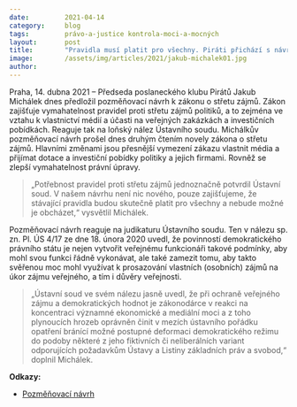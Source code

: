 ```yaml
---
date:         2021-04-14
category:     blog
tags:         právo-a-justice kontrola-moci-a-mocných
layout:       post
title:        "Pravidla musí platit pro všechny. Piráti přichází s návrhem na lepší vymahatelnost zákona o střetu zájmů"
image:        /assets/img/articles/2021/jakub-michalek01.jpg
author:       
---
```


 

Praha, 14. dubna 2021 – Předseda poslaneckého klubu Pirátů Jakub Michálek dnes předložil pozměňovací návrh k zákonu o střetu zájmů. Zákon zajišťuje vymahatelnost pravidel proti střetu zájmů politiků, a to zejména ve vztahu k vlastnictví médií a účasti na veřejných zakázkách a investičních pobídkách. Reaguje tak na loňský nález Ústavního soudu. Michálkův pozměňovací návrh prošel dnes druhým čtením novely zákona o střetu zájmů. Hlavními změnami jsou přesnější vymezení zákazu vlastnit média a přijímat dotace a investiční pobídky politiky a jejich firmami. Rovněž se zlepší vymahatelnost právní úpravy. 

> „Potřebnost pravidel proti střetu zájmů jednoznačně potvrdil Ústavní soud. V našem návrhu není nic nového, pouze zajišťujeme, že stávající pravidla budou skutečně platit pro všechny a nebude možné je obcházet,“ vysvětlil Michálek.

Pozměňovací návrh reaguje na judikaturu Ústavního soudu. Ten v nálezu sp. zn. Pl. ÚS 4/17 ze dne 18. února 2020 uvedl, že povinností demokratického právního státu je nejen vytvořit veřejnému funkcionáři takové podmínky, aby mohl svou funkci řádně vykonávat, ale také zamezit tomu, aby takto svěřenou moc mohl využívat k prosazování vlastních (osobních) zájmů na úkor zájmu veřejného, a tím i důvěry veřejnosti. 

> „Ústavní soud ve svém nálezu jasně uvedl, že při ochraně veřejného zájmu a demokratických hodnot je zákonodárce v reakci na koncentraci významné ekonomické a mediální moci a z toho plynoucích hrozeb oprávněn činit v mezích ústavního pořádku opatření bránící možné postupné deformaci demokratického režimu do podoby některé z jeho fiktivních či neliberálních variant odporujících požadavkům Ústavy a Listiny základních práv a svobod,“ doplnil Michálek.


**Odkazy:**

* [Pozměňovací návrh](https://docs.google.com/document/d/1WcJsuFtsdEAto5a6i_LtjF1vdcrUCnXDs7j_AcsqCJM/edit)
